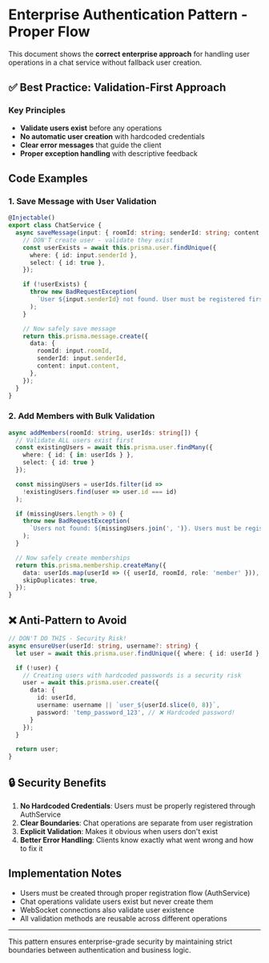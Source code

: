 # Enterprise Authentication Pattern - Proper Flow

This document shows the **correct enterprise approach** for handling user operations in a chat
service without fallback user creation.

## ✅ Best Practice: Validation-First Approach

### Key Principles

- **Validate users exist** before any operations
- **No automatic user creation** with hardcoded credentials
- **Clear error messages** that guide the client
- **Proper exception handling** with descriptive feedback

## Code Examples

### 1. Save Message with User Validation

```typescript
@Injectable()
export class ChatService {
  async saveMessage(input: { roomId: string; senderId: string; content: string }) {
    // DON'T create user - validate they exist
    const userExists = await this.prisma.user.findUnique({
      where: { id: input.senderId },
      select: { id: true },
    });

    if (!userExists) {
      throw new BadRequestException(
        `User ${input.senderId} not found. User must be registered first.`
      );
    }

    // Now safely save message
    return this.prisma.message.create({
      data: {
        roomId: input.roomId,
        senderId: input.senderId,
        content: input.content,
      },
    });
  }
}
```

### 2. Add Members with Bulk Validation

```typescript
async addMembers(roomId: string, userIds: string[]) {
  // Validate ALL users exist first
  const existingUsers = await this.prisma.user.findMany({
    where: { id: { in: userIds } },
    select: { id: true }
  });

  const missingUsers = userIds.filter(id =>
    !existingUsers.find(user => user.id === id)
  );

  if (missingUsers.length > 0) {
    throw new BadRequestException(
      `Users not found: ${missingUsers.join(', ')}. Users must be registered first.`
    );
  }

  // Now safely create memberships
  return this.prisma.membership.createMany({
    data: userIds.map(userId => ({ userId, roomId, role: 'member' })),
    skipDuplicates: true,
  });
}
```

## ❌ Anti-Pattern to Avoid

```typescript
// DON'T DO THIS - Security Risk!
async ensureUser(userId: string, username?: string) {
  let user = await this.prisma.user.findUnique({ where: { id: userId } });

  if (!user) {
    // Creating users with hardcoded passwords is a security risk
    user = await this.prisma.user.create({
      data: {
        id: userId,
        username: username || `user_${userId.slice(0, 8)}`,
        password: 'temp_password_123', // ❌ Hardcoded password!
      }
    });
  }

  return user;
}
```

## 🔒 Security Benefits

1. **No Hardcoded Credentials**: Users must be properly registered through AuthService
2. **Clear Boundaries**: Chat operations are separate from user registration
3. **Explicit Validation**: Makes it obvious when users don't exist
4. **Better Error Handling**: Clients know exactly what went wrong and how to fix it

## Implementation Notes

- Users must be created through proper registration flow (AuthService)
- Chat operations validate users exist but never create them
- WebSocket connections also validate user existence
- All validation methods are reusable across different operations

---

This pattern ensures enterprise-grade security by maintaining strict boundaries between
authentication and business logic.
